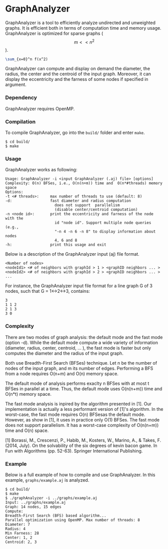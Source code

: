 # GraphAnalyzer

GraphAnalyzer is a tool to efficiently analyze undirected and unweighted graphs.
It is efficient both in terms of computation time and memory usage. GraphAnalyzer is optimized for sparse graphs ($$m << n^2$$).

```tex
\sum_{x=0}^n f(x^2)
```

GraphAnalyzer can compute and display on demand the diameter, the radius, the center and the centroid of the input graph. Moreover, it can display the eccentricity and the farness of some nodes if specified in argument.

### Dependency

GraphAnalyzer requires OpenMP.

### Compilation

To compile GraphAnalyzer, go into the `build/` folder and enter `make`.

```
$ cd build/
$ make
```

### Usage

GraphAnalyzer works as following:

```
Usage: GraphAnalyzer -i <input GraphAnalyzer (.aj) file> [options]
Complexity: O(n) BFSes, i.e., O(n(n+m)) time and  O(n*#threads) memory space
Options:
-t <# threads>:     max number of threads to use (default: 8)
-d:                 fast diameter and radius computation 
                      does not support  parallelism
                      (disable center/centroid computation)
-n <node id>:       print the eccentricity and farness of the node with the
                      id "node id". Support multiple node queries (e.g.,
                      "-n 4 -n 6 -n 8" to display information about nodes
                      4, 6 and 8
-h:                 print this usage and exit
```

Below is a description of the GraphAnalyzer input (aj) file format.

```
<Number of nodes>
<nodeId1> <# of neighbors with graphId > 1 > <graphID neighbors ... >
<nodeId2> <# of neighbors with graphId > 2 > <graphID neighbors ... >
...
```

For instance, the GraphAnalyzer input file format for a line graph G of 3 nodes, such that G = 1<->2<->3, contains:

```
3
1 1 2
2 1 3
3 0
```

### Complexity

There are two modes of graph analysis: the default mode and the fast mode (option -d). While the default mode compute a wide variety of information (diameter, radius, center, centroid, ... ), the fast mode is faster but only computes the diameter and the radius of the input graph.

Both use Breadth-First Search (BFSes) technique. Let n be the number of nodes of the input graph, and m its number of edges. Performing a BFS from a node requires O(n+m) and O(n) memory space.  

The default mode of analysis performs exaclty n BFSes with at most t BFSes in parallel at a time. Thus, the default mode uses O(n(n+m)) time and O(n*t) memory space.

The fast mode analysis is inpired by the algorithm presented in [1]. Our implementation is actually a less performant version of [1]'s algorithm. In the worst-case, the fast mode requires O(n) BFSesas the default mode. However, as show in [1], it uses in practice only O(1) BFSes. The fast mode does not support parallelism. It has a worst-case complexity of O(n(n+m)) time and O(n) space.

[1] Borassi, M., Crescenzi, P., Habib, M., Kosters, W., Marino, A., & Takes, F. (2014, July). On the solvability of the six degrees of kevin bacon game. In Fun with Algorithms (pp. 52-63). Springer International Publishing.

### Example

Below is a full example of how to compile and use GraphAnalyzer. In this example, `graphs/example.aj` is analyzed.

```
$ cd build/
$ make
$ ./graphAnalyzer -i ../graphs/example.aj
Input: ../graphs/example.aj
Graph: 14 nodes, 15 edges
Compute: 
Breadth-First Search (BFS) based algorithm...
Parallel optimization using OpenMP. Max number of threads: 8
Diameter: 7
Radius: 4
Min Farness: 28
Center: 1, 2
Centroid: 2, 3
```